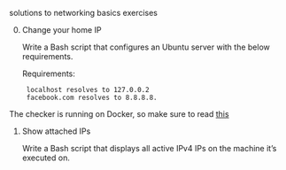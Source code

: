 solutions to networking basics exercises

0. Change your home IP

    Write a Bash script that configures an Ubuntu server with the below requirements.

    Requirements:

        localhost resolves to 127.0.0.2
        facebook.com resolves to 8.8.8.8.
The checker is running on Docker, so make sure to read [this](http://blog.jonathanargentiero.com/docker-sed-cannot-rename-etcsedl8ysxl-device-or-resource-busy/)

1. Show attached IPs

    Write a Bash script that displays all active IPv4 IPs on the machine it’s executed on.
